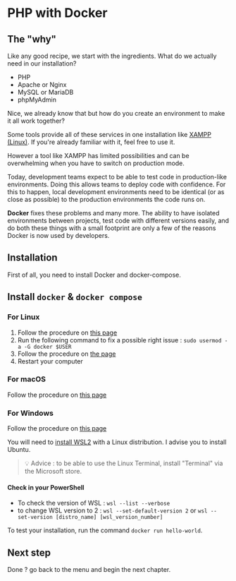 # PHP with Docker

## The "why"

Like any good recipe, we start with the ingredients.
What do we actually need in our installation?

- PHP
- Apache or Nginx
- MySQL or MariaDB
- phpMyAdmin

Nice, we already know that but how do you create an environment to make it all work together?

Some tools provide all of these services in one installation like [XAMPP (Linux)](https://www.apachefriends.org/faq_linux.html).
If you're already familiar with it, feel free to use it.

However a tool like XAMPP has limited possibilities and can be overwhelming when you have to switch on production mode. 

Today, development teams expect to be able to test code in production-like environments. Doing this allows teams to deploy code with confidence. For this to happen, local development environments need to be identical (or as close as possible) to the production environments the code runs on.

**Docker** fixes these problems and many more. The ability to have isolated environments between projects, test code with different versions easily, and do both these things with a small footprint are only a few of the reasons Docker is now used by developers.

## Installation

First of all, you need to install Docker and docker-compose. 

## Install `docker` & `docker compose`

### For Linux

1. Follow the procedure on [this page](https://docs.docker.com/install/linux/docker-ce/ubuntu/)
1. Run the following command to fix a possible right issue : `sudo usermod -a -G docker $USER`
1. Follow the procedure on [the page](https://docs.docker.com/compose/cli-command/#install-on-linux)
1. Restart your computer

### For macOS

Follow the procedure on [this page](https://docs.docker.com/docker-for-mac/install/)

### For Windows

Follow the procedure on [this page](https://docs.docker.com/docker-for-windows/install/)

You will need to [install WSL2](https://docs.microsoft.com/en-us/windows/wsl/install) with a Linux distribution. I advise you to install Ubuntu. 

>💡 Advice : to be able to use the Linux Terminal, install "Terminal" via the Microsoft store. 

#### Check in your PowerShell

- To check the version of WSL : `wsl --list --verbose`
- to change WSL version to 2 : `wsl --set-default-version 2` or `wsl --set-version [distro_name] [wsl_version_number]
`


To test your installation, run the command `docker run hello-world`.

## Next step 

Done ? go back to the menu and begin the next chapter.  
